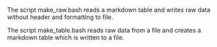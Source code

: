 The script make_raw.bash reads a markdown table and writes raw data without header and formatting to file.

The script make_table.bash reads raw data from a file and creates a markdown table which is written to a file.
